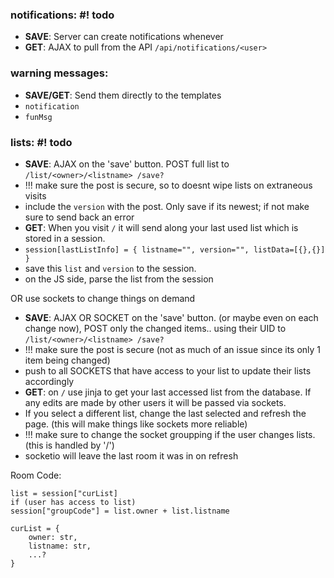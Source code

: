 ### notifications: #! todo

- **SAVE**: Server can create notifications whenever
- **GET**: AJAX to pull from the API `/api/notifications/<user>`

### warning messages:

- **SAVE/GET**: Send them directly to the templates
- `notification`
- `funMsg`

### lists: #! todo

- **SAVE**: AJAX on the 'save' button. POST full list to `/list/<owner>/<listname> /save?`
- !!! make sure the post is secure, so to doesnt wipe lists on extraneous visits
- include the `version` with the post. Only save if its newest; if not make sure to send back an error
- **GET**: When you visit `/` it will send along your last used list which is stored in a session.
- `session[lastListInfo] = { listname="", version="", listData=[{},{}] }`
- save this `list` and `version` to the session.
- on the JS side, parse the list from the session

OR use sockets to change things on demand

- **SAVE**: AJAX OR SOCKET on the 'save' button. (or maybe even on each change now), POST only the changed items.. using their UID to `/list/<owner>/<listname> /save?`
- !!! make sure the post is secure (not as much of an issue since its only 1 item being changed)
- push to all SOCKETS that have access to your list to update their lists accordingly
- **GET**: on `/` use jinja to get your last accessed list from the database. If any edits are made by other users it will be passed via sockets.
- If you select a different list, change the last selected and refresh the page. (this will make things like sockets more reliable)
- !!! make sure to change the socket groupping if the user changes lists. (this is handled by '/')
- socketio will leave the last room it was in on refresh

Room Code: 
```
list = session["curList]
if (user has access to list)
session["groupCode"] = list.owner + list.listname
```

```
curList = {
    owner: str,
    listname: str,
    ...?
}

```